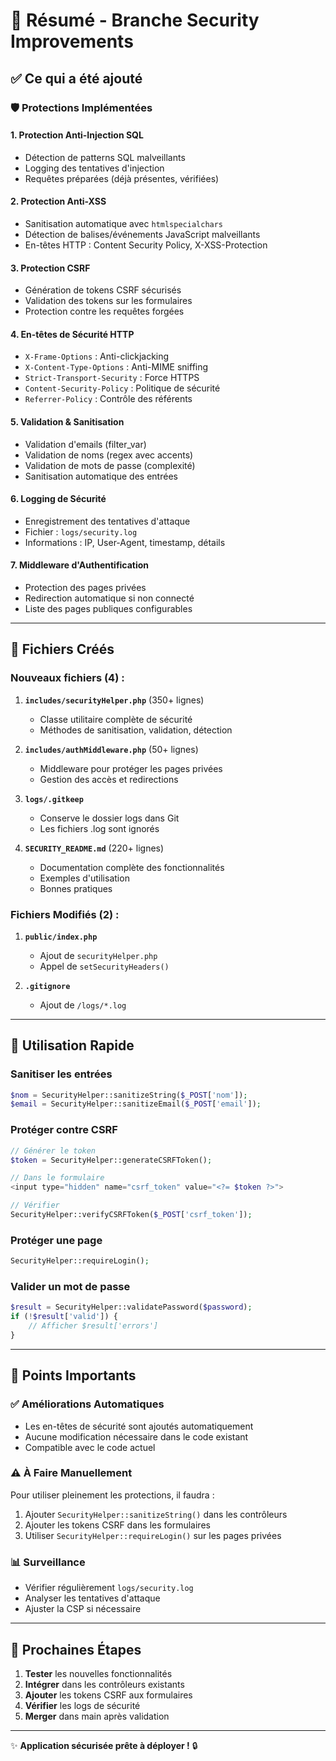 # 📝 Résumé - Branche Security Improvements

## ✅ Ce qui a été ajouté

### 🛡️ Protections Implémentées

#### 1. **Protection Anti-Injection SQL**
- Détection de patterns SQL malveillants
- Logging des tentatives d'injection
- Requêtes préparées (déjà présentes, vérifiées)

#### 2. **Protection Anti-XSS**
- Sanitisation automatique avec `htmlspecialchars`
- Détection de balises/événements JavaScript malveillants
- En-têtes HTTP : Content Security Policy, X-XSS-Protection

#### 3. **Protection CSRF**
- Génération de tokens CSRF sécurisés
- Validation des tokens sur les formulaires
- Protection contre les requêtes forgées

#### 4. **En-têtes de Sécurité HTTP**
- `X-Frame-Options` : Anti-clickjacking
- `X-Content-Type-Options` : Anti-MIME sniffing
- `Strict-Transport-Security` : Force HTTPS
- `Content-Security-Policy` : Politique de sécurité
- `Referrer-Policy` : Contrôle des référents

#### 5. **Validation & Sanitisation**
- Validation d'emails (filter_var)
- Validation de noms (regex avec accents)
- Validation de mots de passe (complexité)
- Sanitisation automatique des entrées

#### 6. **Logging de Sécurité**
- Enregistrement des tentatives d'attaque
- Fichier : `logs/security.log`
- Informations : IP, User-Agent, timestamp, détails

#### 7. **Middleware d'Authentification**
- Protection des pages privées
- Redirection automatique si non connecté
- Liste des pages publiques configurables

---

## 📁 Fichiers Créés

### Nouveaux fichiers (4) :
1. **`includes/securityHelper.php`** (350+ lignes)
   - Classe utilitaire complète de sécurité
   - Méthodes de sanitisation, validation, détection

2. **`includes/authMiddleware.php`** (50+ lignes)
   - Middleware pour protéger les pages privées
   - Gestion des accès et redirections

3. **`logs/.gitkeep`**
   - Conserve le dossier logs dans Git
   - Les fichiers .log sont ignorés

4. **`SECURITY_README.md`** (220+ lignes)
   - Documentation complète des fonctionnalités
   - Exemples d'utilisation
   - Bonnes pratiques

### Fichiers Modifiés (2) :
1. **`public/index.php`**
   - Ajout de `securityHelper.php`
   - Appel de `setSecurityHeaders()`

2. **`.gitignore`**
   - Ajout de `/logs/*.log`

---

## 🔧 Utilisation Rapide

### Sanitiser les entrées
```php
$nom = SecurityHelper::sanitizeString($_POST['nom']);
$email = SecurityHelper::sanitizeEmail($_POST['email']);
```

### Protéger contre CSRF
```php
// Générer le token
$token = SecurityHelper::generateCSRFToken();

// Dans le formulaire
<input type="hidden" name="csrf_token" value="<?= $token ?>">

// Vérifier
SecurityHelper::verifyCSRFToken($_POST['csrf_token']);
```

### Protéger une page
```php
SecurityHelper::requireLogin();
```

### Valider un mot de passe
```php
$result = SecurityHelper::validatePassword($password);
if (!$result['valid']) {
    // Afficher $result['errors']
}
```

---

## 🎯 Points Importants

### ✅ Améliorations Automatiques
- Les en-têtes de sécurité sont ajoutés automatiquement
- Aucune modification nécessaire dans le code existant
- Compatible avec le code actuel

### ⚠️ À Faire Manuellement
Pour utiliser pleinement les protections, il faudra :
1. Ajouter `SecurityHelper::sanitizeString()` dans les contrôleurs
2. Ajouter les tokens CSRF dans les formulaires
3. Utiliser `SecurityHelper::requireLogin()` sur les pages privées

### 📊 Surveillance
- Vérifier régulièrement `logs/security.log`
- Analyser les tentatives d'attaque
- Ajuster la CSP si nécessaire

---

## 🚀 Prochaines Étapes

1. **Tester** les nouvelles fonctionnalités
2. **Intégrer** dans les contrôleurs existants
3. **Ajouter** les tokens CSRF aux formulaires
4. **Vérifier** les logs de sécurité
5. **Merger** dans main après validation

---

✨ **Application sécurisée prête à déployer !** 🔒
